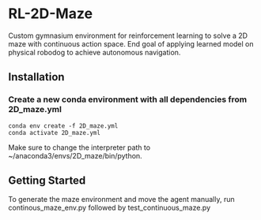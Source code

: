 # RL-2D-Maze
Custom gymnasium environment for reinforcement learning to solve a 2D maze with continuous action space. End goal of applying learned model on physical robodog to achieve autonomous navigation.

## Installation
### Create a new conda environment with all dependencies from 2D_maze.yml 
    conda env create -f 2D_maze.yml
    conda activate 2D_maze.yml
Make sure to change the interpreter path to ~/anaconda3/envs/2D_maze/bin/python.

## Getting Started
To generate the maze environment and move the agent manually, run continous_maze_env.py followed by test_continuous_maze.py






